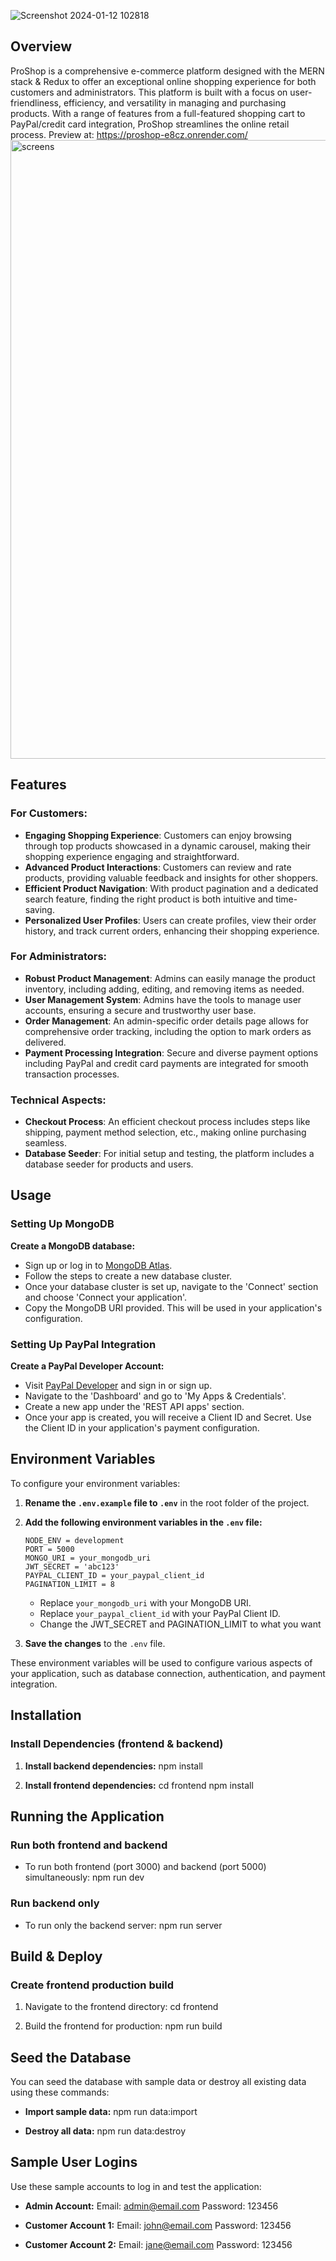 ![Screenshot 2024-01-12 102818](https://github.com/quyenquyen21/proshop/assets/104281254/6cc2e4c1-ee14-4156-a57e-d31e5ab20cf0) <br>
## Overview
ProShop is a comprehensive e-commerce platform designed with the MERN stack & Redux to offer an exceptional online shopping experience for both customers and administrators. This platform is built with a focus on user-friendliness, efficiency, and versatility in managing and purchasing products. With a range of features from a full-featured shopping cart to PayPal/credit card integration, ProShop streamlines the online retail process. Preview at: https://proshop-e8cz.onrender.com/
<img width="990" alt="screens" src="https://github.com/quyenquyen21/proshop/assets/104281254/126aeec0-8f38-4f23-8964-02b8f2a5f07c">

## Features

### For Customers:
- **Engaging Shopping Experience**: Customers can enjoy browsing through top products showcased in a dynamic carousel, making their shopping experience engaging and straightforward.
- **Advanced Product Interactions**: Customers can review and rate products, providing valuable feedback and insights for other shoppers.
- **Efficient Product Navigation**: With product pagination and a dedicated search feature, finding the right product is both intuitive and time-saving.
- **Personalized User Profiles**: Users can create profiles, view their order history, and track current orders, enhancing their shopping experience.

### For Administrators:
- **Robust Product Management**: Admins can easily manage the product inventory, including adding, editing, and removing items as needed.
- **User Management System**: Admins have the tools to manage user accounts, ensuring a secure and trustworthy user base.
- **Order Management**: An admin-specific order details page allows for comprehensive order tracking, including the option to mark orders as delivered.
- **Payment Processing Integration**: Secure and diverse payment options including PayPal and credit card payments are integrated for smooth transaction processes.

### Technical Aspects:
- **Checkout Process**: An efficient checkout process includes steps like shipping, payment method selection, etc., making online purchasing seamless.
- **Database Seeder**: For initial setup and testing, the platform includes a database seeder for products and users.

## Usage

### Setting Up MongoDB

 **Create a MongoDB database:**
   - Sign up or log in to [MongoDB Atlas](https://www.mongodb.com/cloud/atlas).
   - Follow the steps to create a new database cluster.
   - Once your database cluster is set up, navigate to the 'Connect' section and choose 'Connect your application'.
   - Copy the MongoDB URI provided. This will be used in your application's configuration.

### Setting Up PayPal Integration

 **Create a PayPal Developer Account:**
   - Visit [PayPal Developer](https://developer.paypal.com/) and sign in or sign up.
   - Navigate to the 'Dashboard' and go to 'My Apps & Credentials'.
   - Create a new app under the 'REST API apps' section.
   - Once your app is created, you will receive a Client ID and Secret. Use the Client ID in your application's payment configuration.

## Environment Variables

To configure your environment variables:

1. **Rename the `.env.example` file to `.env`** in the root folder of the project.

2. **Add the following environment variables in the `.env` file:**

    ```
    NODE_ENV = development
    PORT = 5000
    MONGO_URI = your_mongodb_uri
    JWT_SECRET = 'abc123'
    PAYPAL_CLIENT_ID = your_paypal_client_id
    PAGINATION_LIMIT = 8
    ```

    - Replace `your_mongodb_uri` with your MongoDB URI.
    - Replace `your_paypal_client_id` with your PayPal Client ID.
    - Change the JWT_SECRET and PAGINATION_LIMIT to what you want

3. **Save the changes** to the `.env` file.

These environment variables will be used to configure various aspects of your application, such as database connection, authentication, and payment integration.

## Installation

### Install Dependencies (frontend & backend)

1. **Install backend dependencies:**
    npm install

2. **Install frontend dependencies:**
    cd frontend
    npm install

## Running the Application

### Run both frontend and backend

- To run both frontend (port 3000) and backend (port 5000) simultaneously:
  npm run dev

### Run backend only

- To run only the backend server:
  npm run server


## Build & Deploy

### Create frontend production build

1. Navigate to the frontend directory:
   cd frontend

2. Build the frontend for production:
   npm run build


## Seed the Database

You can seed the database with sample data or destroy all existing data using these commands:

- **Import sample data:**
npm run data:import



- **Destroy all data:**
npm run data:destroy


## Sample User Logins

Use these sample accounts to log in and test the application:

- **Admin Account:**
Email: admin@email.com
Password: 123456



- **Customer Account 1:**
Email: john@email.com
Password: 123456


- **Customer Account 2:**
Email: jane@email.com
Password: 123456


